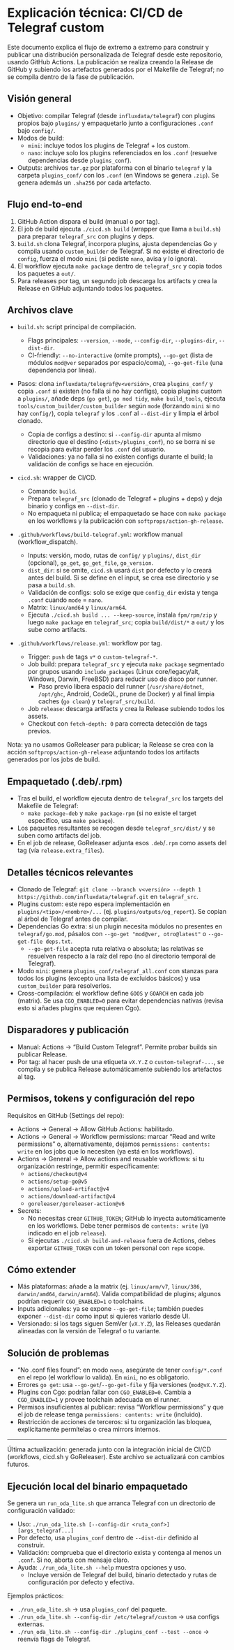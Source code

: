 # Explicación técnica: CI/CD de Telegraf custom

Este documento explica el flujo de extremo a extremo para construir y publicar una distribución personalizada de Telegraf desde este repositorio, usando GitHub Actions. La publicación se realiza creando la Release de GitHub y subiendo los artefactos generados por el Makefile de Telegraf; no se compila dentro de la fase de publicación.

## Visión general

- Objetivo: compilar Telegraf (desde `influxdata/telegraf`) con plugins propios bajo `plugins/` y empaquetarlo junto a configuraciones `.conf` bajo `config/`.
- Modos de build:
  - `mini`: incluye todos los plugins de Telegraf + los custom.
  - `nano`: incluye solo los plugins referenciados en los `.conf` (resuelve dependencias desde `plugins_conf`).
- Outputs: archivos `tar.gz` por plataforma con el binario `telegraf` y la carpeta `plugins_conf/` con los `.conf` (en Windows se genera `.zip`). Se genera además un `.sha256` por cada artefacto.

## Flujo end-to-end

1) GitHub Action dispara el build (manual o por tag).
2) El job de build ejecuta `./cicd.sh build` (wrapper que llama a `build.sh`) para preparar `telegraf_src` con plugins y deps.
3) `build.sh` clona Telegraf, incorpora plugins, ajusta dependencias Go y compila usando `custom_builder` de Telegraf. Si no existe el directorio de `config`, fuerza el modo `mini` (si pediste `nano`, avisa y lo ignora).
4) El workflow ejecuta `make package` dentro de `telegraf_src` y copia todos los paquetes a `out/`.
5) Para releases por tag, un segundo job descarga los artifacts y crea la Release en GitHub adjuntando todos los paquetes.

## Archivos clave

- `build.sh`: script principal de compilación.
  - Flags principales: `--version`, `--mode`, `--config-dir`, `--plugins-dir`, `--dist-dir`.
  - CI-friendly: `--no-interactive` (omite prompts), `--go-get` (lista de módulos `mod@ver` separados por espacio/coma), `--go-get-file` (una dependencia por línea).
- Pasos: clona `influxdata/telegraf@v<versión>`, crea `plugins_conf/` y copia `.conf` si existen (no falla si no hay configs), copia plugins custom a `plugins/`, añade deps (`go get`), `go mod tidy`, `make build_tools`, ejecuta `tools/custom_builder/custom_builder` según `mode` (forzando `mini` si no hay `config/`), copia `telegraf` y los `.conf` al `--dist-dir` y limpia el árbol clonado.
  - Copia de configs a destino: si `--config-dir` apunta al mismo directorio que el destino (`<dist>/plugins_conf`), no se borra ni se recopia para evitar perder los `.conf` del usuario.
  - Validaciones: ya no falla si no existen configs durante el build; la validación de configs se hace en ejecución.

- `cicd.sh`: wrapper de CI/CD.
  - Comando: `build`.
  - Prepara `telegraf_src` (clonado de Telegraf + plugins + deps) y deja binario y configs en `--dist-dir`.
  - No empaqueta ni publica; el empaquetado se hace con `make package` en los workflows y la publicación con `softprops/action-gh-release`.

- `.github/workflows/build-telegraf.yml`: workflow manual (workflow_dispatch).
  - Inputs: versión, modo, rutas de `config/` y `plugins/`, `dist_dir` (opcional), `go_get`, `go_get_file`, `go_version`.
  - `dist_dir`: si se omite, `cicd.sh` usará `dist` por defecto y lo creará antes del build. Si se define en el input, se crea ese directorio y se pasa a `build.sh`.
  - Validación de configs: solo se exige que `config_dir` exista y tenga `.conf` cuando `mode` = `nano`.
  - Matrix: `linux/amd64` y `linux/arm64`.
  - Ejecuta `./cicd.sh build ... --keep-source`, instala `fpm/rpm/zip` y luego `make package` en `telegraf_src`; copia `build/dist/*` a `out/` y los sube como artifacts.

- `.github/workflows/release.yml`: workflow por tag.
  - Trigger: `push` de tags `v*` o `custom-telegraf-*`.
  - Job build: prepara `telegraf_src` y ejecuta `make package` segmentado por grupos usando `include_packages` (Linux core/legacy/alt, Windows, Darwin, FreeBSD) para reducir uso de disco por runner.
    - Paso previo libera espacio del runner (`/usr/share/dotnet`, `/opt/ghc`, Android, CodeQL, prune de Docker) y al final limpia caches (`go clean`) y `telegraf_src/build`.
  - Job `release`: descarga artifacts y crea la Release subiendo todos los assets.
  - Checkout con `fetch-depth: 0` para correcta detección de tags previos.

Nota: ya no usamos GoReleaser para publicar; la Release se crea con la acción `softprops/action-gh-release` adjuntando todos los artifacts generados por los jobs de build.

## Empaquetado (.deb/.rpm)

- Tras el build, el workflow ejecuta dentro de `telegraf_src` los targets del Makefile de Telegraf:
  - `make package-deb` y `make package-rpm` (si no existe el target específico, usa `make package`).
- Los paquetes resultantes se recogen desde `telegraf_src/dist/` y se suben como artifacts del job.
- En el job de release, GoReleaser adjunta esos `.deb`/`.rpm` como assets del tag (vía `release.extra_files`).

## Detalles técnicos relevantes

- Clonado de Telegraf: `git clone --branch v<versión> --depth 1 https://github.com/influxdata/telegraf.git` en `telegraf_src`.
- Plugins custom: este repo espera implementación en `plugins/<tipo>/<nombre>/...` (ej. `plugins/outputs/og_report`). Se copian al árbol de Telegraf antes de compilar.
- Dependencias Go extra: si un plugin necesita módulos no presentes en `telegraf/go.mod`, pásalos con `--go-get "mod@ver, otro@latest"` o `--go-get-file deps.txt`.
  - `--go-get-file` acepta ruta relativa o absoluta; las relativas se resuelven respecto a la raíz del repo (no al directorio temporal de Telegraf).
- Modo `mini`: genera `plugins_conf/telegraf_all.conf` con stanzas para todos los plugins (excepto una lista de excluidos básicos) y usa `custom_builder` para resolverlos.
- Cross-compilación: el workflow define `GOOS` y `GOARCH` en cada job (matrix). Se usa `CGO_ENABLED=0` para evitar dependencias nativas (revisa esto si añades plugins que requieren Cgo).

## Disparadores y publicación

- Manual: Actions → “Build Custom Telegraf”. Permite probar builds sin publicar Release.
- Por tag: al hacer push de una etiqueta `vX.Y.Z` o `custom-telegraf-...`, se compila y se publica Release automáticamente subiendo los artefactos al tag.

## Permisos, tokens y configuración del repo

Requisitos en GitHub (Settings del repo):

- Actions → General → Allow GitHub Actions: habilitado.
- Actions → General → Workflow permissions: marcar “Read and write permissions” o, alternativamente, dejamos `permissions: contents: write` en los jobs que lo necesiten (ya está en los workflows).
- Actions → General → Allow actions and reusable workflows: si tu organización restringe, permitir específicamente:
  - `actions/checkout@v4`
  - `actions/setup-go@v5`
  - `actions/upload-artifact@v4`
  - `actions/download-artifact@v4`
  - `goreleaser/goreleaser-action@v6`
- Secrets:
  - No necesitas crear `GITHUB_TOKEN`; GitHub lo inyecta automáticamente en los workflows. Debe tener permisos de `contents: write` (ya indicado en el job `release`).
  - Si ejecutas `./cicd.sh build-and-release` fuera de Actions, debes exportar `GITHUB_TOKEN` con un token personal con `repo` scope.

## Cómo extender

- Más plataformas: añade a la matrix (ej. `linux/arm/v7`, `linux/386`, `darwin/amd64`, `darwin/arm64`). Valida compatibilidad de plugins; algunos podrían requerir `CGO_ENABLED=1` o toolchains.
- Inputs adicionales: ya se expone `--go-get-file`; también puedes exponer `--dist-dir` como input si quieres variarlo desde UI.
- Versionado: si los tags siguen SemVer (`vX.Y.Z`), las Releases quedarán alineadas con la versión de Telegraf o tu variante.

## Solución de problemas

- “No .conf files found”: en modo `nano`, asegúrate de tener `config/*.conf` en el repo (el workflow lo valida). En `mini`, no es obligatorio.
- Errores `go get`: usa `--go-get`/`--go-get-file` y fija versiones (`mod@vX.Y.Z`).
- Plugins con Cgo: podrían fallar con `CGO_ENABLED=0`. Cambia a `CGO_ENABLED=1` y provee toolchain adecuada en el runner.
- Permisos insuficientes al publicar: revisa “Workflow permissions” y que el job de release tenga `permissions: contents: write` (incluido).
- Restricción de acciones de terceros: si tu organización las bloquea, explícitamente permítelas o crea mirrors internos.

---

Última actualización: generada junto con la integración inicial de CI/CD (workflows, cicd.sh y GoReleaser). Este archivo se actualizará con cambios futuros.
## Ejecución local del binario empaquetado

Se genera un `run_oda_lite.sh` que arranca Telegraf con un directorio de configuración validado:

- Uso: `./run_oda_lite.sh [--config-dir <ruta_conf>] [args_telegraf...]`
- Por defecto, usa `plugins_conf` dentro de `--dist-dir` definido al construir.
- Validación: comprueba que el directorio exista y contenga al menos un `.conf`. Si no, aborta con mensaje claro.
- Ayuda: `./run_oda_lite.sh --help` muestra opciones y uso.
   - Incluye versión de Telegraf del build, binario detectado y rutas de configuración por defecto y efectiva.

Ejemplos prácticos:
- `./run_oda_lite.sh` → usa `plugins_conf` del paquete.
- `./run_oda_lite.sh --config-dir /etc/telegraf/custom` → usa configs externas.
- `./run_oda_lite.sh --config-dir ./plugins_conf --test --once` → reenvía flags de Telegraf.
